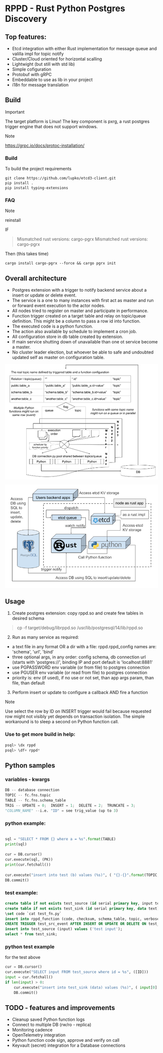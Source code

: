 # RPPD - Rust Python Postgres Discovery

## Top features:

- Etcd integration with either Rust implementation for message queue and valilla impl for topic notify
- Cluster/Cloud oriented for horizontal scalling
- Lightwight (but still with std lib)
- Simple cofiguration
- Protobuf with gRPC
- Embeddable to use as lib in your project
- i18n for message translation


## Build
> [!IMPORTANT]
The target platform is Linux! The key component is pxrg, a rust postgres trigger engine that does not support windows.

> [!NOTE]
https://grpc.io/docs/protoc-installation/


### Build
To build the project requirements
```shell
git clone https://github.com/lupko/etcd3-client.git
pip install .
pip install typing-extensions
```


### FAQ
> [!NOTE]
reinstall

IF
> Mismatched rust versions: cargo-pgrx Mismatched rust versions: cargo-pgrx

Then (this takes time)
```shell
cargo install cargo-pgrx --force && cargo pgrx init 
```

## Overall architecture

- Postgres extension with a trigger to notify backend service about a insert or update or delete event.
- The service is a one to many instances with first act as master and run or forward event execution to the actor nodes.
- All nodes tried to register on master and participate in performance.
- Function trigger created on a target table and relay on topic/queue definition. This might be a column to pass a row id into function.
- The executed code is a python function. 
- The action also available by schedule to implement a cron job.
- All configuration store in db table created by extension.
- If main service shutting down of unavailable than one ot service become a master. 
- No cluster leader election, but whoever be able to safe and undoubted updated self as master on configuration table. 

![topics](rppd%20schema.png)

![queue](arch.jpg)

## Usage

1. Create postgres extension: copy rppd.so and create few tables in desired schema
 > cp -f target/debug/librppd.so /usr/lib/postgresql/14/lib/rppd.so

2. Run as many service as required:
 - a text file in any format OR a dir with a file: rppd.rppd_config names are: 'schema', 'url', 'bind'
 - three optional args, in any order: config schema, db connection url (starts with 'postgres://', binding IP and port default is 'localhost:8881'
 - use PGPASSWORD env variable (or from file) to postgres connection
 - use PGUSER env variable (or read from file) to postgres connection
 - priority is: env (if used), if no use or not set, than app args param, than file, than default 
3. Perform insert or update to configure a callback AND fire a function


> [!NOTE]
Use select the row by ID on INSERT trigger would fail because requested row might not visibly yet depends on transaction isolation. 
The simple workaround is to sleep a second on Python function call.

 

### Use to get more build in help:
```sql
psql> \dx rppd
psql> \df+ rppd*
```

## Python samples

### variables - kwargs

```python 
DB -- database connection
TOPIC -- fc.fns.topic
TABLE -- fc.fns.schema_table
TRIG -- UPDATE = 0;  INSERT = 1;  DELETE = 2;  TRUNCATE = 3;
"COLUMN_NAME" --i.e. "ID" = see trig_value (up to 3)
```

### python example:
```python

sql = "SELECT * FROM {} where a = %s".format(TABLE)
print(sql)

cur = DB.cursor()
cur.execute(sql, (PK))
print(cur.fetchall())

cur.execute("insert into test (b) values (%s)", ( "{}-{}".format(TOPIC, TRIG),))
DB.commit()
```


### test example:
```sql
create table if not exists test_source (id serial primary key, input text);
create table if not exists test_sink (id serial primary key, data text);
\set code `cat test_fn.py`
insert into rppd_function (code, checksum, schema_table, topic, verbose_debug, cleanup_logs_min) values (:'code', 'na', 'public.test_source', '.id', true, 100);
CREATE TRIGGER test_src_event AFTER INSERT OR UPDATE OR DELETE ON test_source FOR EACH ROW EXECUTE PROCEDURE rppd_event();
insert into test_source (input) values ('test input');
select * from test_sink;
```

### python test example
for the test above
```python
cur = DB.cursor()
cur.execute("SELECT input FROM test_source where id = %s", ([ID]))
input = cur.fetchall()
if len(input) > 0:
    cur.execute("insert into test_sink (data) values (%s)", ( input[0] ))
    DB.commit()
```


## TODO - features and improvements 
- Cleanup saved Python function logs
- Connect to multiple DB (rw/ro - replica)
- Monitoring cadence
- OpenTelemetry integration
- Python function code sign, approve and verify on call
- Keyvault (secret) integration for a Database connections


